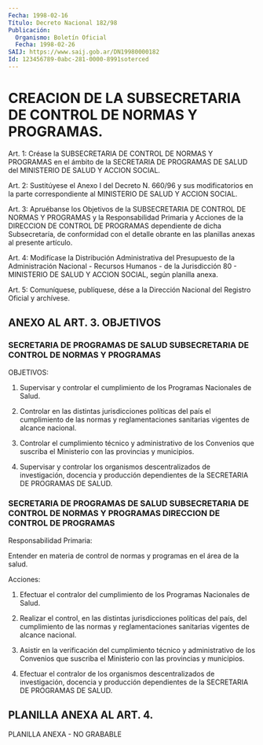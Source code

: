 ```yaml
---
Fecha: 1998-02-16
Título: Decreto Nacional 182/98
Publicación:
  Organismo: Boletín Oficial
  Fecha: 1998-02-26
SAIJ: https://www.saij.gob.ar/DN19980000182
Id: 123456789-0abc-281-0000-8991soterced
---
```

# CREACION DE LA SUBSECRETARIA DE CONTROL DE NORMAS  Y PROGRAMAS.

<a id="1"></a>
Art. 1:  Créase la SUBSECRETARIA  DE  CONTROL  DE  NORMAS  Y PROGRAMAS en el ámbito  de  la SECRETARIA DE PROGRAMAS DE SALUD del MINISTERIO DE SALUD Y ACCION SOCIAL.

<a id="2"></a>
Art.  2: Sustitúyese el Anexo  I  del  Decreto  N. 660/96  y  sus modificatorios en la parte correspondiente al MINISTERIO DE SALUD Y ACCION SOCIAL.

<a id="3"></a>
Art. 3: Apruébanse los Objetivos de la SUBSECRETARIA DE CONTROL DE NORMAS Y PROGRAMAS y la Responsabilidad  Primaria  y Acciones de la DIRECCION DE CONTROL DE PROGRAMAS dependiente de dicha Subsecretaría,  de  conformidad  con  el  detalle  obrante  en  las planillas anexas al presente artículo.

<a id="4"></a>
Art. 4: Modifícase la Distribución Administrativa del  Presupuesto de la Administración Nacional - Recursos Humanos - de la Jurisdicción  80  -  MINISTERIO  DE  SALUD  Y  ACCION SOCIAL, según planilla anexa.

<a id="5"></a>
Art. 5: Comuníquese, publíquese, dése a la Dirección  Nacional del Registro  Oficial  y  archívese.

## ANEXO AL ART. 3. OBJETIVOS

### SECRETARIA DE PROGRAMAS DE SALUD SUBSECRETARIA DE CONTROL DE NORMAS Y PROGRAMAS

<a id="1"></a>
OBJETIVOS:

1.  Supervisar  y  controlar   el  cumplimiento  de  los  Programas Nacionales de Salud.

2. Controlar en las distintas jurisdicciones  políticas del país el cumplimiento  de las normas y reglamentaciones sanitarias  vigentes de alcance nacional.

3.  Controlar el  cumplimiento  técnico  y  administrativo  de  los Convenios    que  suscriba  el  Ministerio  con  las  provincias  y municipios.

4.  Supervisar  y  controlar  los  organismos  descentralizados  de investigación,  docencia y producción dependientes de la SECRETARIA DE PROGRAMAS DE SALUD.

### SECRETARIA DE PROGRAMAS DE SALUD SUBSECRETARIA DE CONTROL DE NORMAS Y PROGRAMAS DIRECCION DE CONTROL DE PROGRAMAS

<a id="2"></a>
Responsabilidad Primaria:

Entender en materia  de control de normas y programas en el área de la salud.

Acciones:

1.  Efectuar  el  contralor   del  cumplimiento  de  los  Programas Nacionales de Salud.

2. Realizar el control, en las  distintas  jurisdicciones políticas del  país,  del  cumplimiento  de  las  normas  y  reglamentaciones sanitarias vigentes de alcance nacional.

3. Asistir en la verificación del cumplimiento técnico y administrativo de los Convenios que suscriba el Ministerio  con las provincias y municipios.

4.  Efectuar  el  contralor  de  los organismos descentralizados de investigación, docencia y producción  dependientes de la SECRETARIA DE PROGRAMAS DE SALUD.

## PLANILLA ANEXA AL ART. 4.

<a id="1"></a>
PLANILLA ANEXA - NO GRABABLE